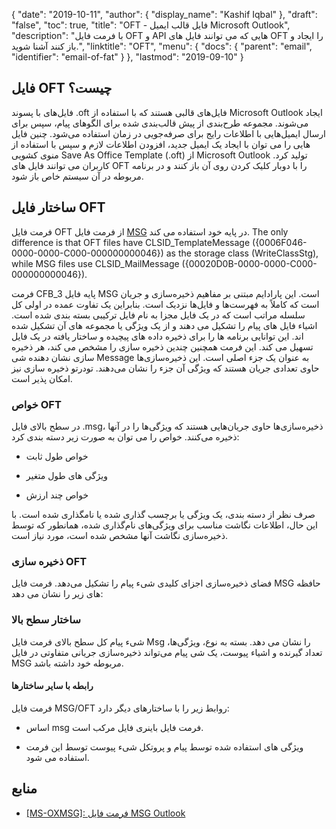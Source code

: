 {
  "date": "2019-10-11",
  "author": {
    "display_name": "Kashif Iqbal"
},
  "draft": "false",
  "toc": true,
  "title": "OFT - فایل قالب ایمیل Microsoft Outlook",
  "description": "با فرمت فایل OFT و API هایی که می توانند فایل های OFT را ایجاد و باز کنند آشنا شوید.",
  "linktitle": "OFT",
  "menu": {
    "docs": {
      "parent": "email",
      "identifier": "email-of-fat"
}
},
  "lastmod": "2019-09-10"
}

## فایل OFT چیست؟

فایل‌های با پسوند .oft فایل‌های قالبی هستند که با استفاده از Microsoft Outlook ایجاد می‌شوند. مجموعه طرح‌بندی از پیش قالب‌بندی شده برای الگوهای پیام، سپس برای ارسال ایمیل‌هایی با اطلاعات رایج برای صرفه‌جویی در زمان استفاده می‌شود. چنین فایل هایی را می توان با ایجاد یک ایمیل جدید، افزودن اطلاعات لازم و سپس با استفاده از منوی کشویی Save As Office Template (.oft) از Microsoft Outlook تولید کرد. کاربران می توانند فایل های OFT را با دوبار کلیک کردن روی آن باز کنند و در برنامه مربوطه در آن سیستم خاص باز شود.

## ساختار فایل OFT ##

فرمت فایل OFT از فرمت فایل [MSG](/email/msg/) در پایه خود استفاده می کند. The only difference is that OFT files have CLSID_TemplateMessage ({0006F046-0000-0000-C000-000000000046}) as the storage class (WriteClassStg), while MSG files use CLSID_MailMessage ({00020D0B-0000-0000-C000-000000000046}).

فرمت CFB_3 پایه فایل MSG است. این پارادایم مبتنی بر مفاهیم ذخیره‌سازی و جریان است که کاملاً به فهرست‌ها و فایل‌ها نزدیک است. بنابراین یک تفاوت عمده در اولی کل سلسله مراتب است که در یک فایل مجزا به نام فایل ترکیبی بسته بندی شده است. اشیاء فایل های پیام را تشکیل می دهند و از یک ویژگی یا مجموعه های آن تشکیل شده اند. این توانایی برنامه ها را برای ذخیره داده های پیچیده و ساختار یافته در یک فایل تسهیل می کند. این فرمت همچنین چندین ذخیره سازی را مشخص می کند، هر ذخیره سازی نشان دهنده شی Message به عنوان یک جزء اصلی است. این ذخیره‌سازی‌ها حاوی تعدادی جریان هستند که ویژگی آن جزء را نشان می‌دهند. تودرتو ذخیره سازی نیز امکان پذیر است.

### خواص OFT

در سطح بالای فایل .msg، ذخیره‌سازی‌ها حاوی جریان‌هایی هستند که ویژگی‌ها را در آنها ذخیره می‌کنند. خواص را می توان به صورت زیر دسته بندی کرد:

* خواص طول ثابت

* ویژگی های طول متغیر

* خواص چند ارزش


صرف نظر از دسته بندی، یک ویژگی یا برچسب گذاری شده یا نامگذاری شده است. با این حال، اطلاعات نگاشت مناسب برای ویژگی‌های نام‌گذاری شده، همانطور که توسط ذخیره‌سازی نگاشت آنها مشخص شده است، مورد نیاز است.

### ذخیره سازی OFT

فضای ذخیره‌سازی اجزای کلیدی شیء پیام را تشکیل می‌دهد. فرمت فایل MSG حافظه های زیر را نشان می دهد:

### ساختار سطح بالا

شیء پیام کل سطح بالای فرمت فایل Msg را نشان می دهد. بسته به نوع، ویژگی‌ها، تعداد گیرنده و اشیاء پیوست، یک شی پیام می‌تواند ذخیره‌سازی جریانی متفاوتی در فایل MSG مربوطه خود داشته باشد.

#### رابطه با سایر ساختارها

فرمت فایل MSG/OFT روابط زیر را با ساختارهای دیگر دارد:

* اساس msg فرمت فایل باینری فایل مرکب است.

* ویژگی های استفاده شده توسط پیام و پروتکل شیء پیوست توسط این فرمت استفاده می شود.


## منابع

* [[MS-OXMSG]: فرمت فایل MSG Outlook](https://msdn.microsoft.com/en-us/library/cc463912(v#exchg.80).aspx)



